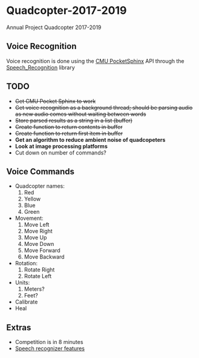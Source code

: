 # Quadcopter-2017-2019
Annual Project Quadcopter 2017-2019

## Voice Recognition
Voice recognition is done using the [CMU PocketSphinx](https://github.com/bambocher/pocketsphinx-python) API through the [Speech_Recognition](https://github.com/Uberi/speech_recognition) library

## TODO

- ~~Get CMU Pocket Sphinx to work~~
- ~~Get voice recognition as a background thread; should be parsing audio as new audio comes without waiting between words~~
- ~~Store parsed results as a string in a list (buffer)~~
- ~~Create function to return contents in buffer~~
- ~~Create function to return first item in buffer~~
- **Get an algorithm to reduce ambient noise of quadcopeters**
- **Look at image processing platforms**
- Cut down on number of commands?

## Voice Commands

- Quadcopter names:
	1. Red
	2. Yellow
	3. Blue
	4. Green
- Movement:
	1. Move Left
	2. Move Right
	3. Move Up
	4. Move Down
	5. Move Forward
	6. Move Backward
- Rotation:
	1. Rotate Right
	2. Rotate Left
- Units:
	1. Meters?
	2. Feet?
- Calibrate
- Heal

## Extras
- Competition is in 8 minutes
- [Speech recognizer features](https://github.com/Uberi/speech_recognition/blob/master/examples/special_recognizer_features.py)

